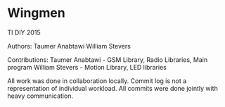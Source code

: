 # Wingmen
TI DIY 2015

Authors:
Taumer Anabtawi
William Stevers

Contributions:
Taumer Anabtawi - GSM Library, Radio Libraries, Main program
William Stevers - Motion Library, LED libraries 

All work was done in collaboration locally. Commit log is not a representation of individual workload. All commits were done jointly with heavy communication. 
